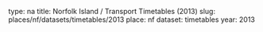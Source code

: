 type: na
title: Norfolk Island / Transport Timetables (2013)
slug: places/nf/datasets/timetables/2013
place: nf
dataset: timetables
year: 2013
